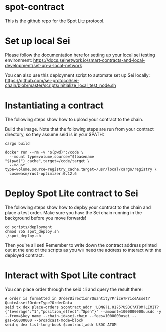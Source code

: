 # spot-contract

This is the github repo for the Spot Lite protocol.

# Set up local Sei 
Please follow the documentation here for setting up your local sei testing environment: https://docs.seinetwork.io/smart-contracts-and-local-development/set-up-a-local-network

You can also use this deployment script to automate set up Sei locally: https://github.com/sei-protocol/sei-chain/blob/master/scripts/initialize_local_test_node.sh

# Instantiating a contract 
The following steps show how to upload your contract to the chain. 

Build the image. Note that the following steps are run from your contract directory, so they assume seid is in your $PATH:
```
cargo build
```
```
docker run --rm -v "$(pwd)":/code \
  --mount type=volume,source="$(basename "$(pwd)")_cache",target=/code/target \
  --mount type=volume,source=registry_cache,target=/usr/local/cargo/registry \
  cosmwasm/rust-optimizer:0.12.6
```

# Deploy Spot Lite contract to Sei
The following steps show how to deploy your contract to the chain and place a test order. Make sure you have the Sei chain running in the background before you move forwards!

```
cd scripts/deployment
chmod 755 spot_deploy.sh
./spot_deploy.sh
```

Then you're all set! Remember to write down the contract address printed out at the end of the scripts as you will need the address to interact with the deployed contract.

# Interact with Spot Lite contract
You can place order through the seid cli and query the result there:
```
# order is formatted in OrderDirection?Quantity?Price?PriceAsset?QuoteAsset?OrderType?OrderData
seid tx dex place-orders $contract_addr 'LONG?1.01?5?USDC?ATOM?LIMIT?{"leverage":"1","position_effect":"Open"}' --amount=1000000000uusdc -y --from=$key_name --chain-id=sei-chain --fees=1000000usei --gas=50000000 --broadcast-mode=block
seid q dex list-long-book $contract_addr USDC ATOM
```